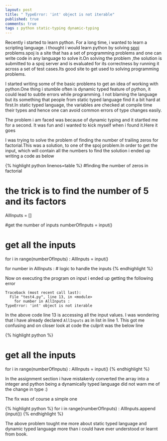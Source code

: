 ```yaml
---
layout: post
title: " TypeError: 'int' object is not iterable"
published: true
comments: true
tags : python static-typing dynamic-typing
---
```

Recently i started to learn python. For a long time, i wanted to learn a scripting language. i thought i would learn python by solving [spoj](http://www.spoj.com/) problems.spoj is a site that has a set of programming problems and one can write code in any language to solve it.On solving the problem ,the solution is submitted to a spoj server and is evaluated for its correctness by running it across a set of test cases.Its good site to get used to solving programming problems.

I started writing some of the basic problems to get an idea of working with python.One thing i stumble often is  dynamic typed feature of python, it could lead to subtle errors while programming. I not blaming the language but its something that people from static typed language find it a bit hard at first.In static typed language, the variables are checked at compile time their types and hence one can avoid common errors of type changes easily.

The problem i am faced was because of dynamic typing and it startled me for a second. It was fun and i wanted to kick myself when i found it.Here it goes

I was trying to solve the problem of finding the number of trailing zeros for factorial.This was a solution, to one of the spoj problem.In order to get the input, which will contain all the numbers to find the solution i ended up writing a code as below 
 
{% highlight python linenos=table %}
#finding the number of zeros in factorial
# the trick is to find the number of 5 and its factors 
AllInputs = []

#get the number of inputs
numberOfInputs = input()

# get all the inputs
for i in range(numberOfInputs) :
	AllInputs = input()

for number in AllInputs :
	# logic to handle the inputs
{% endhighlight %}


Now on executing the program on input i ended up getting the following error

```
Traceback (most recent call last):
  File "test4.py", line 13, in <module>
    for number in AllInputs :
TypeError: 'int' object is not iterable
```
In the above code line 13 is accessing all the input values. I was wondering that i have already declared `AllInputs` as in list in line 1. This got me confusing and on closer look at code the culprit was the below line 

{% highlight python  %}
# get all the inputs
for i in range(numberOfInputs) :
        AllInputs = input()
{% endhighlight %}


In the assignment section i have mistakenly converted the array into a integer and python being a dynamically typed language did not warn me of the change in type :)

The fix was of course a simple one 

{% highlight python  %}
for i in range(numberOfInputs) :
	AllInputs.append (input())
{% endhighlight %}

The above problem tought me more about static typed language and dynamic typed language more than i could have ever understood or learnt from book.
